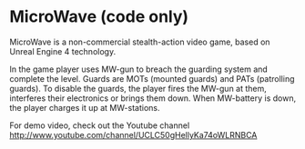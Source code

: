 # MicroWave (code only)

MicroWave is a non-commercial stealth-action video game, based on Unreal Engine 4 technology.

In the game player uses MW-gun to breach the guarding system and complete the level. Guards are MOTs (mounted guards) and PATs (patrolling guards). To disable the guards, the player fires the MW-gun at them, interferes their electronics or brings them down. When MW-battery is down, the player charges it up at MW-stations.

For demo video, check out the Youtube channel  
http://www.youtube.com/channel/UCLC50gHellyKa74oWLRNBCA
